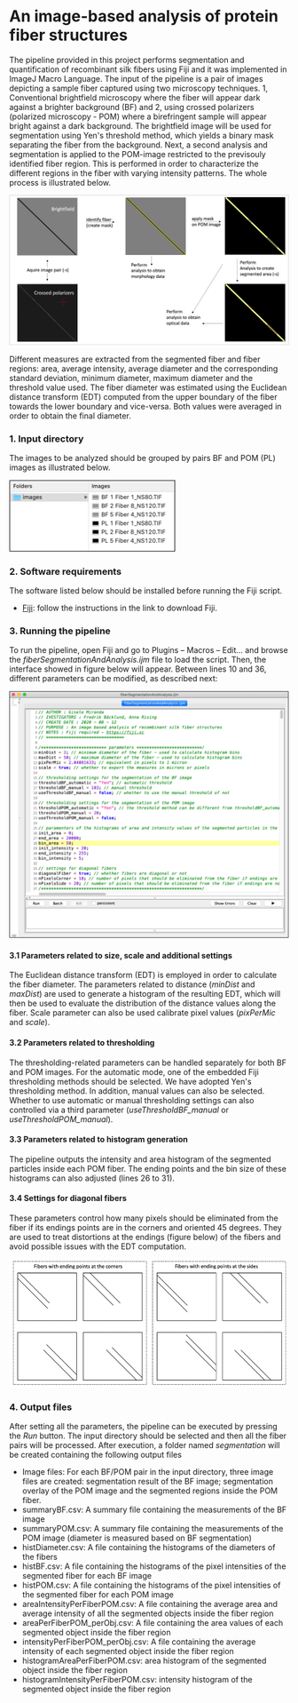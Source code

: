 # An image-based analysis of protein fiber structures

The pipeline provided in this project performs segmentation and quantification of recombinant silk fibers using Fiji and it was implemented in ImageJ Macro Language. The input of the pipeline is a pair of images depicting a sample fiber captured using two microscopy techniques. 1, Conventional brightfield microscopy where the fiber will appear dark against a brighter background (BF) and 2, using crossed polarizers (polarized microscopy - POM) where a birefringent sample will appear bright against a dark background. The brightfield image will be used for segmentation using Yen's threshold method, which yields a binary mask separating the fiber from the background. Next, a second analysis and segmentation is applied to the POM-image restricted to the previsouly identified fiber region. This is performed in order to characterize the different regions in the fiber with varying intensity patterns. The whole process is illustrated below.

![Pipeline](img/scheme_image.png "Title Text")

Different measures are extracted from the segmented fiber and fiber regions: area, average intensity, average diameter and the corresponding standard deviation, minimum diameter, maximum diameter and the threshold value used. The fiber diameter was estimated using the Euclidean distance transform (EDT) computed from the upper boundary of the fiber towards the lower boundary and vice-versa. Both values were averaged in order to obtain the final diameter. 

### 1.	Input directory

The images to be analyzed should be grouped by pairs BF and POM (PL) images as illustrated below.

<a href="url"><img src="img/input_dir.png" height="auto" width="300" ></a>

### 2.	Software requirements

The software listed below should be installed before running the Fiji script. 

* [Fiji](https://fiji.sc): follow the instructions in the link to download Fiji.

### 3.	Running the pipeline

To run the pipeline, open Fiji and go to Plugins – Macros – Edit... and browse the *fiberSegmentationAndAnalysis.ijm* file to load the script. Then, the interface showed in figure below will appear. Between lines 10 and 36, different parameters can be modified, as described next:

<a href="url"><img src="img/fiji_macro.png" height="auto" width="700" ></a>

#### 3.1	Parameters related to size, scale and additional settings

The Euclidean distance transform (EDT) is employed in order to calculate the fiber diameter. The parameters related to distance (*minDist* and *maxDist*) are used to generate a histogram of the resulting EDT, which will then be used to evaluate the distribution of the distance values along the fiber. Scale parameter can also be used calibrate pixel values (*pixPerMic* and *scale*). 

#### 3.2	Parameters related to thresholding

The thresholding-related parameters can be handled separately for both BF and POM images. For the automatic mode, one of the embedded  Fiji thresholding methods should be selected. We have adopted Yen's thresholding method. In addition, manual values can also be selected. Whether to use automatic or manual thresholding settings can also controlled via a third parameter (*useThresholdBF_manual* or *useThresholdPOM_manual*).

#### 3.3	Parameters related to histogram generation

The pipeline outputs the intensity and area histogram of the segmented particles inside each POM fiber. The ending points and the bin size of these histograms can also adjusted (lines 26 to 31).

#### 3.4	Settings for diagonal fibers

These parameters control how many pixels should be eliminated from the fiber if its endings points are in the corners and oriented 45 degrees. They are used to treat distortions at the endings (figure below) of the fibers and avoid possible issues with the EDT computation.

<a href="url"><img src="img/diagonal_fibers.png" height="auto" width="700" ></a>

### 4.	Output files

After setting all the parameters, the pipeline can be executed by pressing the *Run* button. The input directory should be selected and then all the fiber pairs will be processed. After execution, a folder named *segmentation* will be created containing the following output files

* Image files: For each BF/POM pair in the input directory, three image files are created: segmentation result of the BF image; segmentation overlay of the POM image and the segmented regions inside the POM fiber.
* summaryBF.csv: A summary file containing the measurements of the BF image
* summaryPOM.csv: A summary file containing the measurements of the POM image (diameter is measured based on BF segmentation)
* histDiameter.csv: A file containing the histograms of the diameters of the fibers
* histBF.csv: A file containing the histograms of the pixel intensities of the segmented fiber for each BF image 
* histPOM.csv: A file containing the histograms of the pixel intensities of the segmented fiber for each POM image
* areaIntensityPerFiberPOM.csv: A file containing the average area and average intensity of all the segmented objects inside the fiber region
* areaPerFiberPOM_perObj.csv: A file containing the area values of each segmented object inside the fiber region
* intensityPerFiberPOM_perObj.csv: A file containing the average intensity of each segmented object inside the fiber region
* histogramAreaPerFiberPOM.csv: area histogram of the segmented object inside the fiber region 
* histogramIntensityPerFiberPOM.csv: intensity histogram of the segmented object inside the fiber region 

